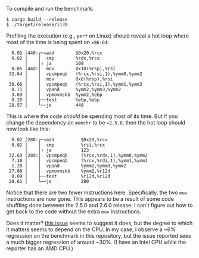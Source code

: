 To compile and run the benchmark:

```
$ cargo build --release
$ ./target/release/i139
```

Profiling the execution (e.g., `perf` on Linux) should reveal a hot loop where
most of the time is being spent on `x86-64`:

```
  0.02 │440:┌─→add        $0x20,%rcx
  0.02 │    │  cmp        %rdx,%rcx
       │    │↑ ja         108
  0.05 │44d:│  mov        0x10(%rsp),%rsi
 32.64 │    │  vpcmpeqb   (%rcx,%rsi,1),%ymm0,%ymm2
       │    │  mov        0x8(%rsp),%rsi
 30.66 │    │  vpcmpeqb   (%rcx,%rsi,1),%ymm1,%ymm3
  0.71 │    │  vpand      %ymm2,%ymm3,%ymm2
  3.69 │    │  vpmovmskb  %ymm2,%ebp
  0.20 │    ├──test       %ebp,%ebp
 28.57 │    └──je         440
```

This is where the code *should* be spending most of its time. But if you change
the dependency on `memchr` to be `=2.5.0`, then the hot loop should now look
like this:

```
  0.02 │280:┌─→add          $0x20,%rcx
  0.02 │    │  cmp          %rsi,%rcx
       │    │↑ ja           123
 32.63 │28d:│  vpcmpeqb     (%rcx,%rdx,1),%ymm0,%ymm2
  7.18 │    │  vpcmpeqb     (%rcx,%rdi,1),%ymm1,%ymm3
  1.20 │    │  vpand        %ymm2,%ymm3,%ymm2
 27.80 │    │  vpmovmskb    %ymm2,%r12d
  0.09 │    ├──test         %r12d,%r12d
 28.61 │    └──je           280
 ```

Notice that there are two fewer instructions here. Specifically, the two
`mov` instructions are now gone. This appears to be a result of some code
shuffling done between the 2.5.0 and 2.6.0 release. I can't figure out how
to get back to the code without the extra `mov` instructions.

Does it matter? [this issue][i139] seems to suggest it does, but the degree
to which it matters seems to depend on the CPU. In my case, I observe a ~6%
regression on the benchmark in this repository, but the issue reported sees a
much bigger regression of around ~30%. (I have an Intel CPU while the reporter
has an AMD CPU.)

[i139]: https://github.com/BurntSushi/memchr/issues/139
